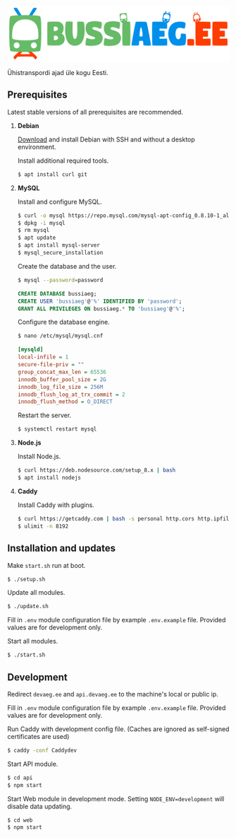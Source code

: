 ![Bussiaeg.ee logo](https://raw.githubusercontent.com/karlkoorna/bussiaeg/master/web/public/assets/banner-1.svg?sanitize=true)

Ühistranspordi ajad üle kogu Eesti.

## Prerequisites

Latest stable versions of all prerequisites are recommended.

1) **Debian**
	
	[Download](https://www.debian.org/distrib/) and install Debian with SSH and without a desktop environment.
	
	Install additional required tools.
	
	```bash
	$ apt install curl git
	```
	
2) **MySQL**
	
	Install and configure MySQL.
	
	```bash
	$ curl -o mysql https://repo.mysql.com/mysql-apt-config_0.8.10-1_all.deb
	$ dpkg -i mysql
	$ rm mysql
	$ apt update
	$ apt install mysql-server
	$ mysql_secure_installation
	```
	
	Create the database and the user.
	
	```bash
	$ mysql --password=password
	```
	
	```sql
	CREATE DATABASE bussiaeg;
	CREATE USER 'bussiaeg'@'%' IDENTIFIED BY 'password';
	GRANT ALL PRIVILEGES ON bussiaeg.* TO 'bussiaeg'@'%';
	```
	
	Configure the database engine.
	
	```bash
	$ nano /etc/mysql/mysql.cnf
	```
	
	```ini
	[mysqld]
	local-infile = 1
	secure-file-priv = ""
	group_concat_max_len = 65536
	innodb_buffer_pool_size = 2G
	innodb_log_file_size = 256M
	innodb_flush_log_at_trx_commit = 2
	innodb_flush_method = O_DIRECT
	```
	
	Restart the server.
	
	```bash
	$ systemctl restart mysql
	```
	
3) **Node.js**
	
	Install Node.js.
	
	```bash
	$ curl https://deb.nodesource.com/setup_8.x | bash
	$ apt install nodejs
	```
	
4) **Caddy**
	
	Install Caddy with plugins.
	
	```bash
	$ curl https://getcaddy.com | bash -s personal http.cors http.ipfilter http.ratelimit
	$ ulimit -n 8192
	```
	
## Installation and updates

Make `start.sh` run at boot.

```bash
$ ./setup.sh
```

Update all modules.

```bash
$ ./update.sh
```

Fill in `.env` module configuration file by example `.env.example` file. Provided values are for development only.

Start all modules.

```bash
$ ./start.sh
```

## Development

Redirect `devaeg.ee` and `api.devaeg.ee` to the machine's local or public ip.

Fill in `.env` module configuration file by example `.env.example` file. Provided values are for development only.

Run Caddy with development config file. (Caches are ignored as self-signed certificates are used)

```bash
$ caddy -conf Caddydev
```

Start API module.

```bash
$ cd api
$ npm start
```

Start Web module in development mode. Setting `NODE_ENV=development` will disable data updating.

```bash
$ cd web
$ npm start
```

